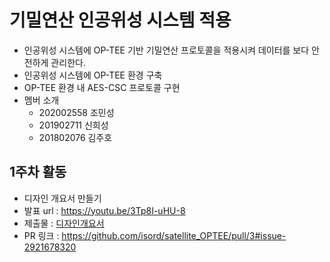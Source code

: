 # 기밀연산 인공위성 시스템 적용
- 인공위성 시스템에 OP-TEE 기반 기밀연산 프로토콜을 적용시켜 데이터를 보다 안전하게 관리한다.
- 인공위성 시스템에 OP-TEE 환경 구축
- OP-TEE 환경 내 AES-CSC 프로토콜 구현
- 멤버 소개
  + 202002558 조민성
  + 201902711 신희성
  + 201802076 김주호

## 1주차 활동
- 디자인 개요서 만들기
- 발표 url : https://youtu.be/3Tp8I-uHU-8
- 제출물 : [디자인개요서](https://github.com/isord/satellite_OPTEE/blob/week2/docs/11%EC%A1%B0-1%EC%A3%BC%EC%B0%A8-%EA%B8%B0%EB%B0%80%EC%97%B0%EC%82%B0%20%EC%9D%B8%EA%B3%B5%EC%9C%84%EC%84%B1%20%EC%8B%9C%EC%8A%A4%ED%85%9C%20%EC%A0%81%EC%9A%A9-%EB%94%94%EC%9E%90%EC%9D%B8%EA%B0%9C%EC%9A%94%EC%84%9C.pdf)
- PR 링크 : https://github.com/isord/satellite_OPTEE/pull/3#issue-2921678320
